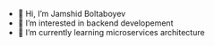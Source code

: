 - 👋 Hi, I’m Jamshid Boltaboyev
- 👀 I’m interested in backend developement
- 🌱 I’m currently learning microservices architecture

